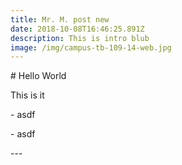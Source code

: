 ```yaml
---
title: Mr. M. post new
date: 2018-10-08T16:46:25.891Z
description: This is intro blub
image: /img/campus-tb-109-14-web.jpg
---
```

\# Hello World

This is it

\- asdf

\- asdf



\---
